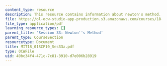 ```yaml
---
content_type: resource
description: This resource contains information about newton's method.
file: https://ol-ocw-studio-app-production.s3.amazonaws.com/courses/18-01sc-single-variable-calculus-fall-2010/40bc34f4471c7c813910d7e006b28919_MIT18_01SCF10_Ses33a.pdf
file_type: application/pdf
learning_resource_types: []
parent_title: 'Session 33: Newton''s Method'
parent_type: CourseSection
resourcetype: Document
title: MIT18_01SCF10_Ses33a.pdf
type: OCWFile
uid: 40bc34f4-471c-7c81-3910-d7e006b28919
---
```

